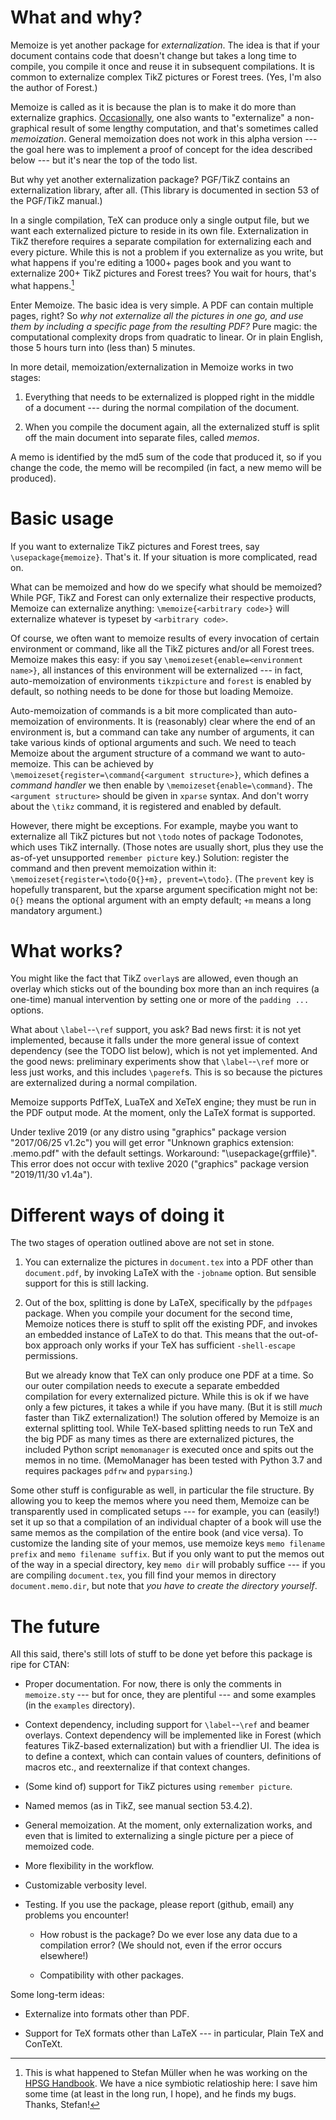 # What and why? #

Memoize is yet another package for *externalization*.  The idea is that if your
document contains code that doesn't change but takes a long time to compile,
you compile it once and reuse it in subsequent compilations.  It is common to
externalize complex TikZ pictures or Forest trees.  (Yes, I'm also the author
of Forest.)

Memoize is called as it is because the plan is to make it do more than
externalize
graphics. [Occasionally](https://tex.stackexchange.com/q/16016/16819), one also
wants to "externalize" a non-graphical result of some lengthy computation, and
that's sometimes called *memoization*.  General memoization does not work in
this alpha version --- the goal here was to implement a proof of concept for
the idea described below --- but it's near the top of the todo list.

But why yet another externalization package?  PGF/TikZ contains an
externalization library, after all. (This library is documented in section 53
of the PGF/TikZ manual.)

In a single compilation, TeX can produce only a single output file, but we want
each externalized picture to reside in its own file. Externalization in TikZ
therefore requires a separate compilation for externalizing each and every
picture.  While this is not a problem if you externalize as you write, but what
happens if you're editing a 1000+ pages book and you want to externalize 200+
TikZ pictures and Forest trees? You wait for hours, that's what happens.[^1]

Enter Memoize. The basic idea is very simple. A PDF can contain multiple pages,
right?  So *why not externalize all the pictures in one go, and use them by
including a specific page from the resulting PDF?* Pure magic: the
computational complexity drops from quadratic to linear. Or in plain English,
those 5 hours turn into (less than) 5 minutes.

In more detail, memoization/externalization in Memoize works in two stages:

1. Everything that needs to be externalized is plopped right in the middle of a
   document --- during the normal compilation of the document.
   
2. When you compile the document again, all the externalized stuff is split off
   the main document into separate files, called *memos*.

A memo is identified by the md5 sum of the code that produced it, so if you
change the code, the memo will be recompiled (in fact, a new memo will be
produced).

# Basic usage #

If you want to externalize TikZ pictures and Forest trees, say
`\usepackage{memoize}`. That's it. If your situation is more complicated, read
on.

What can be memoized and how do we specify what should be memoized?
While PGF, TikZ and Forest can only externalize their respective products,
Memoize can externalize anything: `\memoize{<arbitrary code>}` will externalize
whatever is typeset by `<arbitrary code>`. 

Of course, we often want to memoize results of every invocation of certain
environment or command, like all the TikZ pictures and/or all Forest trees.
Memoize makes this easy: if you say `\memoizeset{enable=<environment name>}`,
all instances of this environment will be externalized --- in fact,
auto-memoization of environments `tikzpicture` and `forest` is enabled by
default, so nothing needs to be done for those but loading Memoize.

Auto-memoization of commands is a bit more complicated than auto-memoization of
environments. It is (reasonably) clear where the end of an environment is, but
a command can take any number of arguments, it can take various kinds of
optional arguments and such.  We need to teach Memoize about the argument
structure of a command we want to auto-memoize. This can be achieved by
`\memoizeset{register=\command{<argument structure>}`, which defines a *command
handler* we then enable by `\memoizeset{enable=\command}`.  The `<argument
structure>` should be given in `xparse` syntax.  And don't worry about the
`\tikz` command, it is registered and enabled by default.

However, there might be exceptions. For example, maybe you want to externalize
all TikZ pictures but not `\todo` notes of package Todonotes, which uses TikZ
internally. (Those notes are usually short, plus they use the as-of-yet
unsupported `remember picture` key.)  Solution: register the command and then
prevent memoization within it: `\memoizeset{register=\todo{O{}+m},
prevent=\todo}`. (The `prevent` key is hopefully transparent, but the xparse
argument specification might not be: `O{}` means the optional argument with an
empty default; `+m` means a long mandatory argument.)

# What works? #

You might like the fact that TikZ `overlay`s are allowed, even though an
overlay which sticks out of the bounding box more than an inch requires (a
one-time) manual intervention by setting one or more of the `padding ...`
options.

What about `\label`--`\ref` support, you ask? Bad news first: it is not yet
implemented, because it falls under the more general issue of context
dependency (see the TODO list below), which is not yet implemented.  And the
good news: preliminary experiments show that `\label`--`\ref` more or less just
works, and this includes `\pageref`s.  This is so because the pictures are
externalized during a normal compilation.

Memoize supports PdfTeX, LuaTeX and XeTeX engine; they must be run in the PDF
output mode. At the moment, only the LaTeX format is supported.

Under texlive 2019 (or any distro using "graphics" package version "2017/06/25
v1.2c") you will get error "Unknown graphics extension: .memo.pdf" with the
default settings.  Workaround: "\usepackage{grffile}".  This error does not
occur with texlive 2020 ("graphics" package version "2019/11/30 v1.4a").

# Different ways of doing it #

The two stages of operation outlined above are not set in stone.

1. You can externalize the pictures in `document.tex` into a PDF other than
   `document.pdf`, by invoking LaTeX with the `-jobname` option. But sensible
   support for this is still lacking.
   
2. Out of the box, splitting is done by LaTeX, specifically by the `pdfpages`
   package.  When you compile your document for the second time, Memoize
   notices there is stuff to split off the existing PDF, and invokes an
   embedded instance of LaTeX to do that. This means that the out-of-box
   approach only works if your TeX has sufficient `-shell-escape` permissions.
   
   But we already know that TeX can only produce one PDF at a time. So our
   outer compilation needs to execute a separate embedded compilation for every
   externalized picture. While this is ok if we have only a few pictures, it
   takes a while if you have many. (But it is still *much* faster than TikZ
   externalization!) The solution offered by Memoize is an external splitting
   tool. While TeX-based splitting needs to run TeX and the big PDF as many
   times as there are externalized pictures, the included Python script
   `memomanager` is executed once and spits out the memos in no
   time. (MemoManager has been tested with Python 3.7 and requires packages
   `pdfrw` and `pyparsing`.)

Some other stuff is configurable as well, in particular the file structure. By
allowing you to keep the memos where you need them, Memoize can be
transparently used in complicated setups --- for example, you can (easily!) set
it up so that a compilation of an individual chapter of a book will use the
same memos as the compilation of the entire book (and vice versa).  To
customize the landing site of your memos, use memoize keys `memo filename
prefix` and `memo filename suffix`.  But if you only want to put the memos out
of the way in a special directory, key `memo dir` will probably suffice --- if
you are compiling `document.tex`, you fill find your memos in directory
`document.memo.dir`, but note that *you have to create the directory yourself*.

# The future #

All this said, there's still lots of stuff to be done yet before this package
is ripe for CTAN:

* Proper documentation.  For now, there is only the comments in `memoize.sty`
  --- but for once, they are plentiful --- and some examples (in the `examples`
  directory).

* Context dependency, including support for `\label`--`\ref` and beamer
  overlays.  Context dependency will be implemented like in Forest (which
  features TikZ-based externalization) but with a friendlier UI.  The idea is
  to define a context, which can contain values of counters, definitions of
  macros etc., and reexternalize if that context changes.

* (Some kind of) support for TikZ pictures using `remember picture`.

* Named memos (as in TikZ, see manual section 53.4.2).

* General memoization. At the moment, only externalization works, and even that
  is limited to externalizing a single picture per a piece of memoized code.

* More flexibility in the workflow.

* Customizable verbosity level.

* Testing. If you use the package, please report (github, email) any problems
  you encounter!

    * How robust is the package?  Do we ever lose any data due to a
      compilation error?  (We should not, even if the error occurs elsewhere!)
	  
	* Compatibility with other packages.

Some long-term ideas:

* Externalize into formats other than PDF.

* Support for TeX formats other than LaTeX --- in particular, Plain TeX and
  ConTeXt.
  

[^1]: This is what happened to Stefan Müller when he was working on the [HPSG
    Handbook](https://github.com/langsci/hpsg-handbook/).  We have a nice
    symbiotic relatioship here: I save him some time (at least in the long run,
    I hope), and he finds my bugs.  Thanks, Stefan!
